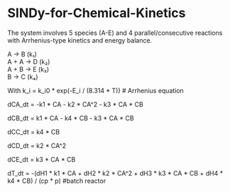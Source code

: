 # SINDy-for-Chemical-Kinetics
The system involves 5 species (A-E) and 4 parallel/consecutive reactions with Arrhenius-type kinetics and energy balance.

A → B (k₁)  
A + A → D (k₂)  
A + B → E (k₃)  
B → C (k₄)  

With k_i = k_i0 * exp(-E_i / (8.314 * T))  # Arrhenius equation

dCA_dt = -k1 * CA - k2 * CA^2 - k3 * CA * CB

dCB_dt = k1 * CA - k4 * CB - k3 * CA * CB

dCC_dt = k4 * CB

dCD_dt = k2 * CA^2

dCE_dt = k3 * CA * CB

dT_dt = -(dH1 * k1 * CA + dH2 * k2 * CA^2 + dH3 * k3 * CA * CB + dH4 * k4 * CB) / (cp * p) #batch reactor
 

